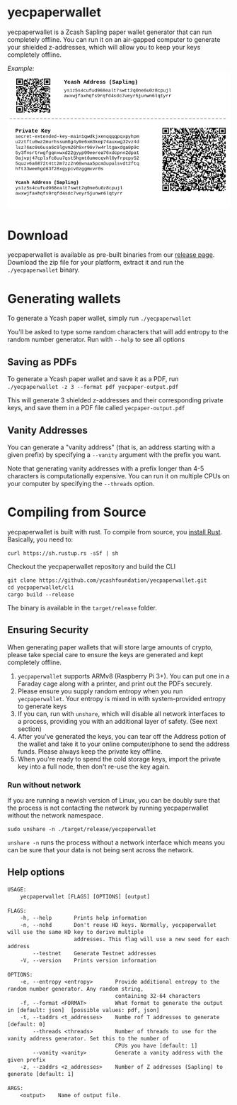 # yecpaperwallet
yecpaperwallet is a Zcash Sapling paper wallet generator that can run completely offline. You can run it on an air-gapped computer to generate your shielded z-addresses, which will allow you to keep your keys completely offline. 

*Example:*
![Paper Wallet](docs/yecpaperwallet.png?raw=true)

# Download
yecpaperwallet is available as pre-built binaries from our [release page](https://github.com/ycashfoundation/yecpaperwallet/releases). Download the zip file for your platform, extract it and run the `./yecpaperwallet` binary. 

# Generating wallets
To generate a Ycash paper wallet, simply run `./yecpaperwallet`

You'll be asked to type some random characters that will add entropy to the random number generator. Run with `--help` to see all options

## Saving as PDFs
To generate a Ycash paper wallet and save it as a PDF, run
`./yecpaperwallet -z 3 --format pdf yecpaper-output.pdf`

This will generate 3 shielded z-addresses and their corresponding private keys, and save them in a PDF file called `yecpaper-output.pdf`

## Vanity Addresses
You can generate a "vanity address" (that is, an address starting with a given prefix) by specifying a `--vanity` argument with the prefix you want. 

Note that generating vanity addresses with a prefix longer than 4-5 characters is computationally expensive. You can run it on multiple CPUs on your computer by specifying the `--threads` option. 

# Compiling from Source
yecpaperwallet is built with rust. To compile from source, you [install Rust](https://www.rust-lang.org/tools/install). Basically, you need to:
```
curl https://sh.rustup.rs -sSf | sh
```
Checkout the yecpaperwallet repository and build the CLI
```
git clone https://github.com/ycashfoundation/yecpaperwallet.git
cd yecpaperwallet/cli
cargo build --release
```

The binary is available in the `target/release` folder.

## Ensuring Security
When generating paper wallets that will store large amounts of crypto, please take special care to ensure the keys are generated and kept completely offline.
1. `yecpaperwallet` supports ARMv8 (Raspberry Pi 3+). You can put one in a Faraday cage along with a printer, and print out the PDFs securely.
2. Please ensure you supply random entropy when you run `yecpaperwallet`. Your entropy is mixed in with system-provided entropy to generate keys
3. If you can, run with `unshare`, which will disable all network interfaces to a process, providing you with an additional layer of safety. (See next section)
4. After you've generated the keys, you can tear off the Address potion of the wallet and take it to your online computer/phone to send the address funds. Please always keep the private key offline. 
5. When you're ready to spend the cold storage keys, import the private key into a full node, then don't re-use the key again. 

### Run without network
If you are running a newish version of Linux, you can be doubly sure that the process is not contacting the network by running yecpaperwallet without the network namespace.

```
sudo unshare -n ./target/release/yecpaperwallet
```
`unshare -n` runs the process without a network interface which means you can be sure that your data is not being sent across the network. 


## Help options
```
USAGE:
    yecpaperwallet [FLAGS] [OPTIONS] [output]

FLAGS:
    -h, --help       Prints help information
    -n, --nohd       Don't reuse HD keys. Normally, yecpaperwallet will use the same HD key to derive multiple
                     addresses. This flag will use a new seed for each address
        --testnet    Generate Testnet addresses
    -V, --version    Prints version information

OPTIONS:
    -e, --entropy <entropy>       Provide additional entropy to the random number generator. Any random string,
                                  containing 32-64 characters
    -f, --format <FORMAT>         What format to generate the output in [default: json]  [possible values: pdf, json]
    -t, --taddrs <t_addresses>    Numbe rof T addresses to generate [default: 0]
        --threads <threads>       Number of threads to use for the vanity address generator. Set this to the number of
                                  CPUs you have [default: 1]
        --vanity <vanity>         Generate a vanity address with the given prefix
    -z, --zaddrs <z_addresses>    Number of Z addresses (Sapling) to generate [default: 1]

ARGS:
    <output>    Name of output file.
```
